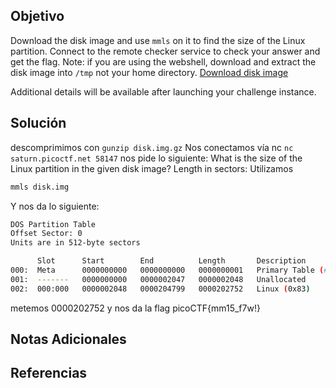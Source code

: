 ## Objetivo
Download the disk image and use `mmls` on it to find the size of the Linux partition. Connect to the remote checker service to check your answer and get the flag. Note: if you are using the webshell, download and extract the disk image into `/tmp` not your home directory. [Download disk image](https://artifacts.picoctf.net/c/164/disk.img.gz)

Additional details will be available after launching your challenge instance.

## Solución
descomprimimos con `gunzip disk.img.gz`
Nos conectamos vía nc
``nc saturn.picoctf.net 58147``
nos pide lo siguiente:
What is the size of the Linux partition in the given disk image?
Length in sectors:
Utilizamos 
```bash
mmls disk.img
```
Y nos da lo siguiente:
```bash
DOS Partition Table
Offset Sector: 0
Units are in 512-byte sectors

      Slot      Start        End          Length       Description
000:  Meta      0000000000   0000000000   0000000001   Primary Table (#0)
001:  -------   0000000000   0000002047   0000002048   Unallocated
002:  000:000   0000002048   0000204799   0000202752   Linux (0x83)
```
metemos 0000202752 y nos da la flag
picoCTF{mm15_f7w!}

## Notas Adicionales


## Referencias
